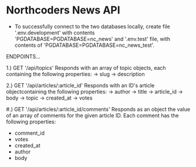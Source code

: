 # Northcoders News API

- To successfully connect to the two databases locally, create file '.env.development' with contents 'PGDATABASE=PGDATABASE=nc_news' and '.env.test' file, with contents of 'PGDATABASE=PGDATABASE=nc_news_test'.

ENDPOINTS...

1.) GET '/api/topics'
Responds with an array of topic objects, each containing the following properties:
-> slug
-> description

2.) GET '/api/articles/:article_id'
Responds with an ID's article objectcontaining the following properties:
-> author
-> title
-> article_id
-> body
-> topic
-> created_at
-> votes

#.) GET '/api/articles/:article_id/comments'
Responds as an object the value of an array of comments for the given article ID. Each comment has the following properties:

- comment_id
- votes
- created_at
- author
- body
